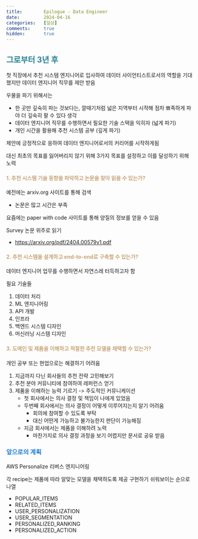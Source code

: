 ```yaml
---
title:        Epilogue - Data Engineer
date:         2024-04-16
categories:   [일상]
comments:     true
hidden:       true
---
```


<style>
H2 { color: #298294 }
H3 { color: #1e7ed2 }
H4 { color: #C7A579 }
</style>

## 그로부터 3년 후

첫 직장에서 추천 시스템 엔지니어로 입사하여 데이터 사이언티스트로서의 역할을 기대했지만 데이터 엔지니어 직무를 제안 받음

우물을 파기 위해서는
- 한 곳만 깊숙히 파는 것보다는, 깔때기처럼 넓은 지역부터 시작해 점차 뾰족하게 파야 더 깊숙히 팔 수 있다 생각
- 데이터 엔지니어 직무를 수행하면서 필요한 기술 스택을 익히자 (넓게 파기)
- 개인 시간을 활용해 추천 시스템 공부 (깊게 파기)

제안에 긍정적으로 응하여 데이터 엔지니어로서의 커리어를 시작하게됨

대신 최초의 목표를 잃어버리지 않기 위해 3가지 목표를 설정하고 이를 달성하기 위해 노력

#### 1. 추천 시스템 기술 동향을 파악하고 논문을 찾아 읽을 수 있는가?

예전에는 arxiv.org 사이트를 통해 검색
- 논문은 많고 시간은 부족

요즘에는 paper with code 사이트를 통해 양질의 정보를 얻을 수 있음

Survey 논문 위주로 읽기
- https://arxiv.org/pdf/2404.00579v1.pdf

#### 2. 추천 시스템을 설계하고 end-to-end로 구축할 수 있는가?

데이터 엔지니어 업무를 수행하면서 자연스레 터득하고자 함

필요 기술들

1. 데이터 처리
2. ML 엔지니어링
3. API 개발
4. 인프라
5. 백엔드 시스템 디자인
6. 머신러닝 시스템 디자인

#### 3. 도메인 및 제품을 이해하고 적절한 추천 모델을 채택할 수 있는가?

개인 공부 또는 현업으로는 해결하기 어려움

1. 지금까지 다닌 회사들의 추천 전략 고민해보기
2. 추천 분야 커뮤니티에 참여하여 레퍼런스 얻기
3. 제품을 이해하는 능력 기르기 -> 주도적인 커뮤니케이션
    - 첫 회사에서는 의사 결정 및 책임이 나에게 있었음
    - 두번째 회사에서는 의사 결정이 어떻게 이루어지는지 알기 어려움
        - 회의에 참여할 수 있도록 부탁
        - 대신 어떤게 가능하고 불가능한지 판단이 가능해짐
    - 지금 회사에서는 제품을 이해하려 노력
        - 마찬가지로 의사 결정 과정을 보기 어렵지만 문서로 공유 받음

### 앞으로의 계획

AWS Personalize 리버스 엔지니어링

각 recipe는 제품에 따라 알맞는 모델을 채택하도록 제공
구현하기 쉬워보이는 순으로 나열

- POPULAR_ITEMS
- RELATED_ITEMS
- USER_PERSONALIZATION
- USER_SEGMENTATION
- PERSONALIZED_RANKING
- PERSONALIZED_ACTION


